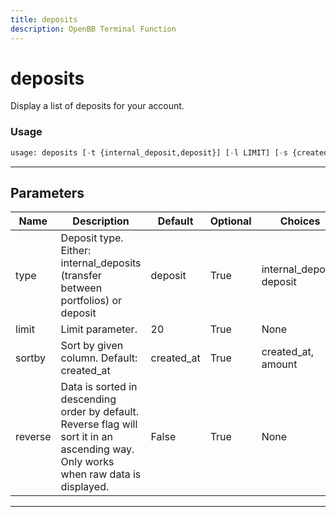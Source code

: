 ```yaml
---
title: deposits
description: OpenBB Terminal Function
---
```


# deposits

Display a list of deposits for your account.

### Usage 
```python
usage: deposits [-t {internal_deposit,deposit}] [-l LIMIT] [-s {created_at,amount}] [-r]
```
---
## Parameters

| Name | Description | Default | Optional | Choices |
| ---- | ----------- | ------- | -------- | ------- |
| type | Deposit type. Either: internal_deposits (transfer between portfolios) or deposit | deposit | True | internal_deposit, deposit |
| limit | Limit parameter. | 20 | True | None |
| sortby | Sort by given column. Default: created_at | created_at | True | created_at, amount |
| reverse | Data is sorted in descending order by default. Reverse flag will sort it in an ascending way. Only works when raw data is displayed. | False | True | None |
---

